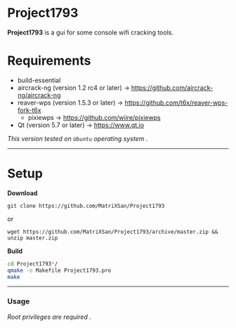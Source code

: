 # Project1793
**Project1793** is a gui for some console wifi cracking tools.

# Requirements


* build-essential 
* aircrack-ng (version 1.2 rc4 or later) -> <https://github.com/aircrack-ng/aircrack-ng>
* reaver-wps (version 1.5.3 or later) -> <https://github.com/t6x/reaver-wps-fork-t6x>
    * pixiewps -> <https://github.com/wiire/pixiewps>
*  Qt (version 5.7 or later) -> <https://www.qt.io>

_This version tested on `Ubuntu` operating system ._
- - -
 
# Setup

**Download**

`git clone https://github.com/MatriXSan/Project1793`

or

`wget https://github.com/MatriXSan/Project1793/archive/master.zip && unzip master.zip`

**Build**

```bash
cd Project1793*/
qmake -o Makefile Project1793.pro
make
```
- - -

### Usage
_Root privileges are required ._
